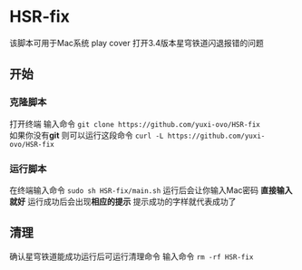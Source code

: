 # HSR-fix
该脚本可用于Mac系统 play cover 打开3.4版本星穹铁道闪退报错的问题

## 开始
### 克隆脚本
打开终端 输入命令 `git clone https://github.com/yuxi-ovo/HSR-fix`
<br />如果你没有**git** 则可以运行这段命令 `curl -L https://github.com/yuxi-ovo/HSR-fix`
### 运行脚本
在终端输入命令 `sudo sh HSR-fix/main.sh`
运行后会让你输入Mac密码 **直接输入就好**
运行成功后会出现**相应的提示** 提示成功的字样就代表成功了

## 清理 
确认星穹铁道能成功运行后可运行清理命令
输入命令 `rm -rf HSR-fix`
